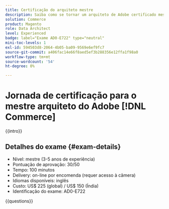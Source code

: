 ```yaml
---
title: Certificação do arquiteto mestre
description: Saiba como se tornar um arquiteto de Adobe certificado mestre no Adobe [!DNL Commerce].
solution: Commerce
product: Magento
role: Data Architect
level: Experienced
badge: label="Exame AD0-E722" type="neutral"
mini-toc-levels: 1
exl-id: 594503d8-2064-4b05-ba09-9569e6ef9fc7
source-git-commit: a406fac14e66f8aed5ef3b288356e12ffa1f98a0
workflow-type: tm+mt
source-wordcount: '54'
ht-degree: 0%

---
```


# Jornada de certificação para o mestre arquiteto do Adobe [!DNL Commerce]

{{intro}}

## Detalhes do exame {#exam-details}

* Nível: mestre (3-5 anos de experiência)
* Pontuação de aprovação: 30/50
* Tempo: 100 minutos
* Delivery: on-line por encomenda (requer acesso à câmera)
* Idiomas disponíveis: inglês
* Custo: US$ 225 (global) / US$ 150 (Índia)
* Identificação do exame: AD0-E722

{{questions}}

